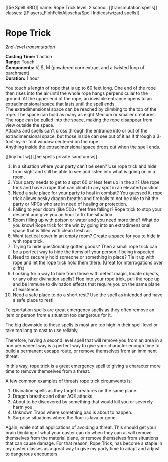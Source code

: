 [[5e Spell SRD]]
name: Rope Trick
level: 2
school: [[transmutation spells]]
classes: [[Players_FlohFelixAljoscha/Spell Indices/wizard spells]]

# Rope Trick 
_2nd-level transmutation_ 

**Casting Time:** 1 action    
**Range:** Touch    
**Components:** V, S, M (powdered corn extract and a twisted loop of parchment)    
**Duration:** 1 hour 

You touch a length of rope that is up to 60 feet long. One end of the rope then rises into the air until the whole rope hangs perpendicular to the ground. At the upper end of the rope, an invisible entrance opens to an extradimensional space that lasts until the spell ends.    
The extradimensional space can be reached by climbing to the top of the rope. The space can hold as many as eight Medium or smaller creatures. The rope can be pulled into the space, making the rope disappear from view outside the space.    
Attacks and spells can't cross through the entrance into or out of the extradimensional space, but those inside can see out of it as if through a 3-foot-by-5- foot window centered on the rope.    
Anything inside the extradimensional space drops out when the spell ends.

[[tiny hut w]]
[[5e spells private sanctum w]]

<ol>
<li>In a situation where your party can’t be seen? Use rope trick 
and hide from sight and still be able to see and listen into what is 
going on in a room.</li>
<li>Your party needs to get to a spot 60 or less
 feet up in the air? Use rope trick and have a rope that can climb to 
any spot in an elevated position</li>
<li>Need a safe place for your 
party to heal in combat? You guessed it, rope trick allows pesky dragon 
breaths and fireballs to not be able to hit the party or NPCs who are in
 need of healing or protection.</li>
 <li>Falling to your doom (like 500+ feet free falling)? Rope trick to stop your descent and give you an hour to fix the situation.</li>
 <li>Room filling up with poison or water and you need more time? What do you 
know! Rope trick for the win by going into an extradimensional space 
that is filled with clean fresh air.</li>
<li>Want tactical cover in an empty room? Create a space for you to hide in with rope trick.</li>
<li>Trying to hide questionably gotten goods? Then a small rope trick can be a 
perfect way to hide the items off your person if being inspected.</li>
<li>Need to securely hold someone or something in place? Tie it up with rope and let the rope trick hold them there. (Great for interrogations over 
cliffs)</li><li>Looking for a way to hide from those with detect magic, locate objects, or any other divination spells? Hop into your rope  trick, pull the rope up and be immune to divination effects that require you on the same plane of existence.</li>
<li>Need a safe place to do a short rest? Use the spell as intended and have a safe place to rest!</li>
</ol>


<p>Teleportation spells are great emergency spells as they often remove 
an item or person from a situation too dangerous for it.&nbsp;</p>
<p>The big downside to these spells is most are too high in their spell level or take too long to cast to use reliably.&nbsp;</p>
<p>Therefore, having a second level spell that will remove you from an 
area in a non permanent way is a perfect way to give your character 
enough time to build a permanent escape route, or remove themselves from
 an imminent threat.&nbsp;</p>
<p>In this way, rope trick is a great emergency spell to giving a character more time to remove themselves from a threat.</p>
<p>A few common examples of threats rope trick circumvents is:</p>
<ol>
<li>Divination spells as they target creatures on the same plane.</li>
<li>Dragon breaths and other AOE attacks.</li>
<li>About to be discovered by something that would kill you or severely harm you.</li>
<li>Unknown Traps where something bad is about to happen.</li>
<li>Surprise situations where the floor is lava or gone.</li>
</ol>



<p>Again, while not all applications of avoiding a threat. This should 
get your brain thinking of what your caster can do when they can at will
 remove themselves from the material plane, or remove themselves from 
situations that can cause damage. For that reason, Rope Trick, has 
become a staple in my caster classes as a great way to give my party 
time to adapt and adjust to dangerous encounters.</p>
